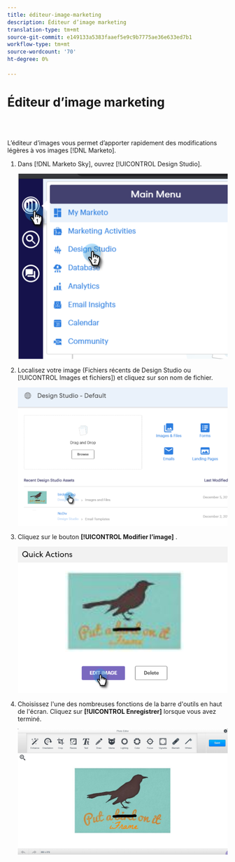 ```yaml
---
title: éditeur-image-marketing
description: Éditeur d’image marketing
translation-type: tm+mt
source-git-commit: e149133a5383faaef5e9c9b7775ae36e633ed7b1
workflow-type: tm+mt
source-wordcount: '70'
ht-degree: 0%

---
```



# Éditeur d’image marketing

<br> 

L’éditeur d’images vous permet d’apporter rapidement des modifications légères à vos images [!DNL Marketo].

1. Dans [!DNL Marketo Sky], ouvrez [!UICONTROL Design Studio].

   ![Image un](/help/sky/assets/design-studio/marketo-image-editor/marketo-image-editor-1.png)

1. Localisez votre image (Fichiers récents de Design Studio ou [!UICONTROL Images et fichiers]) et cliquez sur son nom de fichier.

   ![Image 2](/help/sky/assets/design-studio/marketo-image-editor/marketo-image-editor-2.png)

1. Cliquez sur le bouton **[!UICONTROL Modifier l’image]** .

   ![Image trois](/help/sky/assets/design-studio/marketo-image-editor/marketo-image-editor-3.png)

1. Choisissez l&#39;une des nombreuses fonctions de la barre d&#39;outils en haut de l&#39;écran. Cliquez sur **[!UICONTROL Enregistrer]** lorsque vous avez terminé.

   ![Image 4](/help/sky/assets/design-studio/marketo-image-editor/marketo-image-editor-4.png)